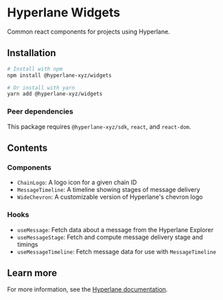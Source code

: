 # Hyperlane Widgets

Common react components for projects using Hyperlane.

## Installation

```sh
# Install with npm
npm install @hyperlane-xyz/widgets

# Or install with yarn
yarn add @hyperlane-xyz/widgets
```

### Peer dependencies

This package requires `@hyperlane-xyz/sdk`, `react`, and `react-dom`.

## Contents

### Components

- `ChainLogo`: A logo icon for a given chain ID
- `MessageTimeline`: A timeline showing stages of message delivery
- `WideChevron`: A customizable version of Hyperlane's chevron logo

### Hooks

- `useMessage`: Fetch data about a message from the Hyperlane Explorer
- `useMessageStage`: Fetch and compute message delivery stage and timings
- `useMessageTimeline`: Fetch message data for use with `MessageTimeline`

## Learn more

For more information, see the [Hyperlane documentation](https://docs.hyperlane.xyz/hyperlane-docs/developers/getting-started).
